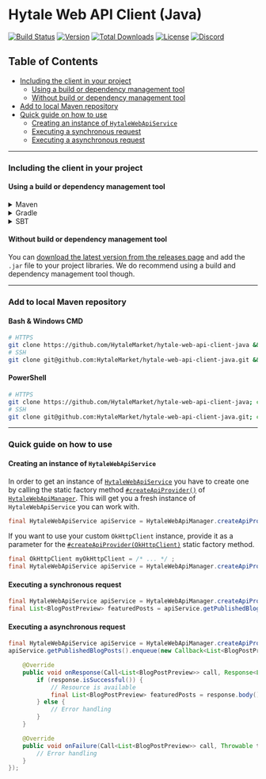 # Hytale Web API Client (Java)
[![Build Status](https://external.build.hytale.market/api/badges/HytaleMarket/hytale-web-api-client-java/status.svg)](https://external.build.hytale.market/HytaleMarket/hytale-web-api-client-java) 
[![Version](https://img.shields.io/github/release/HytaleMarket/hytale-web-api-client-java.svg?style=flat-square)](https://github.com/HytaleMarket/hytale-web-api-client-java/releases/latest) 
[![Total Downloads](https://img.shields.io/github/downloads/HytaleMarket/hytale-web-api-client-java/total.svg?style=flat-square)](https://github.com/HytaleMarket/hytale-web-api-client-java/releases) 
[![License](https://img.shields.io/github/license/HytaleMarket/hytale-web-api-client-java.svg?style=flat-square)](https://github.com/HytaleMarket/hytale-web-api-client-java/LICENSE.txt) 
[![Discord](https://img.shields.io/discord/531173479282901002.svg?style=flat-square)](https://hytale.market/discord)

## Table of Contents
* [Including the client in your project](#including-the-client-in-your-project)
   * [Using a build or dependency management tool](#using-a-build-or-dependency-management-tool)
   * [Without build or dependency management tool](#without-build-or-dependency-management-tool)
* [Add to local Maven repository](#add-to-local-maven-repository)
* [Quick guide on how to use](#quick-guide-on-how-to-use)
   * [Creating an instance of `HytaleWebApiService`](#creating-an-instance-of-hytalewebapiservice)
   * [Executing a synchronous request](#executing-a-synchronous-request)
   * [Executing a asynchronous request](#executing-a-asynchronous-request)

---

### Including the client in your project
#### Using a build or dependency management tool
<details>
  <summary>Maven</summary>
  
```xml
<repositories>
    <repository>
        <id>repository.hytale.market</id>
        <url>https://repository.hytale.market/public-releases/</url>
    </repository>
</repositories>
```
```xml
<dependencies>
    <dependency>
        <groupId>market.hytale.rest</groupId>
        <artifactId>hytale-web-api-client-java</artifactId>
        <version>2019.04.01-RELEASE</version>
    </dependency>
</dependencies>
```
</details>
<details>
  <summary>Gradle</summary>
  
```gradle
allprojects {
    repositories {
        maven { url 'https://repository.hytale.market/public-releases/' }
    }
}
```
```gradle
dependencies {
    implementation 'market.hytale.rest:hytale-web-api-client-java:2019.04.01-RELEASE'
}
```
</details>
<details>
  <summary>SBT</summary>
  
```scala
resolvers += "repository.hytale.market" at "https://repository.hytale.market/public-releases/"
```
```scala
libraryDependencies += "market.hytale.rest" % "hytale-web-api-client-java" % "2019.04.01-RELEASE" 
```
</details>

#### Without build or dependency management tool
You can [download the latest version from the releases page](https://github.com/HytaleMarket/hytale-web-api-client-java/releases/latest) and add the `.jar` file to your project libraries. We do recommend using a build and dependency management tool though.

---

### Add to local Maven repository
#### Bash & Windows CMD
```bash
# HTTPS
git clone https://github.com/HytaleMarket/hytale-web-api-client-java && cd hytale-web-api-client-java && mvn install
# SSH
git clone git@github.com:HytaleMarket/hytale-web-api-client-java.git && cd hytale-web-api-client-java && mvn install
```

#### PowerShell
```bash
# HTTPS
git clone https://github.com/HytaleMarket/hytale-web-api-client-java; cd hytale-web-api-client-java; mvn install
# SSH
git clone git@github.com:HytaleMarket/hytale-web-api-client-java.git; cd hytale-web-api-client-java; mvn install
```

---

### Quick guide on how to use
#### Creating an instance of `HytaleWebApiService`
In order to get an instance of [`HytaleWebApiService`](https://github.com/HytaleMarket/hytale-web-api-client-java/blob/master/src/main/java/market/hytale/rest/api/web/HytaleWebApiService.java) you have to create one by calling the static factory method [`#createApiProvider()`](https://github.com/HytaleMarket/hytale-web-api-client-java/blob/master/src/main/java/market/hytale/rest/api/web/HytaleWebApiManager.java#L41) of [`HytaleWebApiManager`](https://github.com/HytaleMarket/hytale-web-api-client-java/blob/master/src/main/java/market/hytale/rest/api/web/HytaleWebApiManager.java). This will get you a fresh instance of `HytaleWebApiService` you can work with.  
```java
final HytaleWebApiService apiService = HytaleWebApiManager.createApiProvider();
```

If you want to use your custom `OkHttpClient` instance, provide it as a parameter for the [`#createApiProvider(OkHttpClient)`](https://github.com/HytaleMarket/hytale-web-api-client-java/blob/master/src/main/java/market/hytale/rest/api/web/HytaleWebApiManager.java#L52) static factory method.
```java
final OkHttpClient myOkHttpClient = /* ... */ ;
final HytaleWebApiService apiService = HytaleWebApiManager.createApiProvider(myOkHttpClient);
```

#### Executing a synchronous request
```java
final HytaleWebApiService apiService = HytaleWebApiManager.createApiProvider();  
final List<BlogPostPreview> featuredPosts = apiService.getPublishedBlogPosts().execute().body();
```

#### Executing a asynchronous request
```java
final HytaleWebApiService apiService = HytaleWebApiManager.createApiProvider();  
apiService.getPublishedBlogPosts().enqueue(new Callback<List<BlogPostPreview>>() {

    @Override
    public void onResponse(Call<List<BlogPostPreview>> call, Response<List<BlogPostPreview>> response) {
        if (response.isSuccessful()) {
            // Resource is available
            final List<BlogPostPreview> featuredPosts = response.body();
        } else {
            // Error handling
        }
    }

    @Override
    public void onFailure(Call<List<BlogPostPreview>> call, Throwable t) {
        // Error handling
    }
});
```
